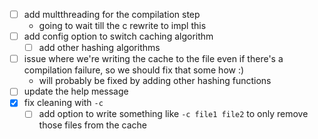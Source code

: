 - [ ] add multthreading for the compilation step
  - going to wait till the c rewrite to impl this
- [ ] add config option to switch caching algorithm
  - [ ] add other hashing algorithms
- [ ] issue where we're writing the cache to the file even if there's a compilation failure, so we should fix that some how :)
  - will probably be fixed by adding other hashing functions
- [ ] update the help message
- [x] fix cleaning with `-c`
  - [ ] add option to write something like `-c file1 file2` to only remove those files from the cache
